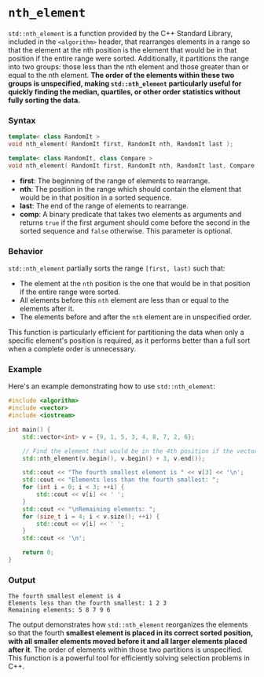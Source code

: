 # `nth_element`

`std::nth_element` is a function provided by the C++ Standard Library, included in the `<algorithm>` header, that rearranges elements in a range so that the element at the nth position is the element that would be in that position if the entire range were sorted. Additionally, it partitions the range into two groups: those less than the nth element and those greater than or equal to the nth element. **The order of the elements within these two groups is unspecified, making `std::nth_element` particularly useful for quickly finding the median, quartiles, or other order statistics without fully sorting the data.**

### Syntax

```cpp
template< class RandomIt >
void nth_element( RandomIt first, RandomIt nth, RandomIt last );

template< class RandomIt, class Compare >
void nth_element( RandomIt first, RandomIt nth, RandomIt last, Compare comp );
```

- **first**: The beginning of the range of elements to rearrange.
- **nth**: The position in the range which should contain the element that would be in that position in a sorted sequence.
- **last**: The end of the range of elements to rearrange.
- **comp**: A binary predicate that takes two elements as arguments and returns `true` if the first argument should come before the second in the sorted sequence and `false` otherwise. This parameter is optional.

### Behavior

`std::nth_element` partially sorts the range `[first, last)` such that:
- The element at the `nth` position is the one that would be in that position if the entire range were sorted.
- All elements before this `nth` element are less than or equal to the elements after it.
- The elements before and after the `nth` element are in unspecified order.

This function is particularly efficient for partitioning the data when only a specific element's position is required, as it performs better than a full sort when a complete order is unnecessary.

### Example

Here's an example demonstrating how to use `std::nth_element`:

```cpp
#include <algorithm>
#include <vector>
#include <iostream>

int main() {
    std::vector<int> v = {9, 1, 5, 3, 4, 8, 7, 2, 6};

    // Find the element that would be in the 4th position if the vector were sorted
    std::nth_element(v.begin(), v.begin() + 3, v.end());

    std::cout << "The fourth smallest element is " << v[3] << '\n';
    std::cout << "Elements less than the fourth smallest: ";
    for (int i = 0; i < 3; ++i) {
        std::cout << v[i] << ' ';
    }
    std::cout << "\nRemaining elements: ";
    for (size_t i = 4; i < v.size(); ++i) {
        std::cout << v[i] << ' ';
    }
    std::cout << '\n';

    return 0;
}
```

### Output

```
The fourth smallest element is 4
Elements less than the fourth smallest: 1 2 3 
Remaining elements: 5 8 7 9 6 
```

The output demonstrates how `std::nth_element` reorganizes the elements so that the fourth **smallest element is placed in its correct sorted position, with all smaller elements moved before it and all larger elements placed after it**. The order of elements within those two partitions is unspecified. This function is a powerful tool for efficiently solving selection problems in C++.